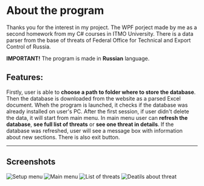 
# About the program

Thanks you for the interest in my project. 
The WPF porject made by me as a second homework from my C# courses in ITMO University. 
There is a data parser from the base of threats of Federal Office for Technical and Export Control of Russia. 

__IMPORTANT!__ The program is made in __Russian__ language.
## Features:

Firstly, user is able to __choose a path to folder where to store the database__. Then the database is downloaded from the website as a parsed Excel document.
Wheh the program is launched, it checks if the database was already installed on user's PC. After the first session, if user
didn't delete the data, it will start from main menu.
In main menu user can __refresh the database__, __see full list of threats__ or __see one threat in details__. 
If the database was refreshed, user will see a message box with information about new sections. 
There is also exit button. 
____
## Screenshots
![Setup menu](https://i.imgur.com/Icwerzt.png "Setup menu")
![Main menu](https://i.imgur.com/YwGEkfq.png "Main menu")
![List of threats](https://i.imgur.com/KiSTtV6.png "List of threats")
![Deatils about threat](https://i.imgur.com/rKzqCWf.png "Deatils about threat")

